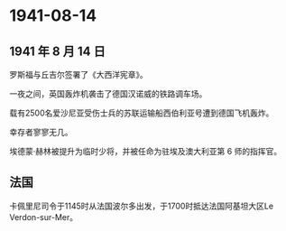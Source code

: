 # 1941-08-14

## 1941 年 8 月 14 日

罗斯福与丘吉尔签署了《大西洋宪章》。

一夜之间，英国轰炸机袭击了德国汉诺威的铁路调车场。

载有2500名爱沙尼亚受伤士兵的苏联运输船西伯利亚号遭到德国飞机轰炸。

幸存者寥寥无几。

埃德蒙·赫林被提升为临时少将，并被任命为驻埃及澳大利亚第 6 师的指挥官。

## 法国

卡佩里尼司令于1145时从法国波尔多出发，于1700时抵达法国阿基坦大区Le
Verdon-sur-Mer。

